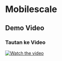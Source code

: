 # Mobilescale

## Demo Video

### Tautan ke Video
[![Watch the video](https://img.youtube.com/vi/GMIjt1dylWI/maxresdefault.jpg)](https://youtu.be/GMIjt1dylWI?si=ZCyFttiHlQtUvD3j)
